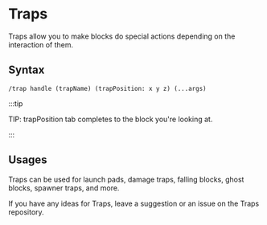 # Traps

Traps allow you to make blocks do special actions depending on the interaction of them.

## Syntax

`/trap handle (trapName) (trapPosition: x y z) (...args)`

:::tip

TIP: trapPosition tab completes to the block you're looking at.

:::

## Usages

Traps can be used for launch pads, damage traps, falling blocks, ghost blocks, spawner traps, and more.

If you have any ideas for Traps, leave a suggestion or an issue on the Traps repository.